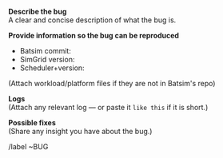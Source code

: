 **Describe the bug**  
A clear and concise description of what the bug is.

**Provide information so the bug can be reproduced**  
- Batsim commit: 
- SimGrid version: 
- Scheduler+version: 

(Attach workload/platform files if they are not in Batsim's repo)

**Logs**  
(Attach any relevant log — or paste it ```like this``` if it is short.)

**Possible fixes**  
(Share any insight you have about the bug.)

/label ~BUG
